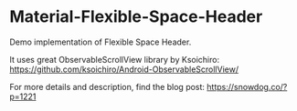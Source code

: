 # Material-Flexible-Space-Header

Demo implementation of Flexible Space Header.

It uses great ObservableScrollView library by Ksoichiro: https://github.com/ksoichiro/Android-ObservableScrollView/ 

For more details and description, find the blog post: https://snowdog.co/?p=1221
